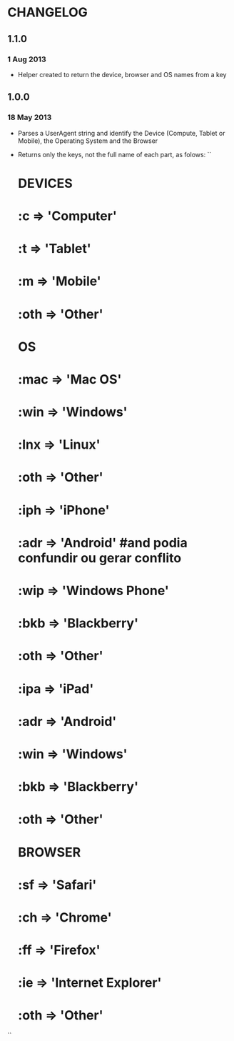 # CHANGELOG

## 1.1.0
### 1 Aug 2013
* Helper created to return the device, browser and OS names from a key

## 1.0.0
### 18 May 2013
* Parses a UserAgent string and identify the Device (Compute, Tablet or Mobile), the Operating System and the Browser
* Returns only the keys, not the full name of each part, as folows:
``
	# DEVICES
	# :c => 'Computer'
	# :t => 'Tablet'
	# :m => 'Mobile'
	# :oth => 'Other'

	# OS
	# :mac => 'Mac OS'
	# :win => 'Windows'
	# :lnx => 'Linux'
	# :oth => 'Other'
	# 
	# :iph => 'iPhone'
	# :adr => 'Android' #and podia confundir ou gerar conflito 
	# :wip => 'Windows Phone'
	# :bkb => 'Blackberry'
	# :oth => 'Other'
	# 
	# :ipa => 'iPad'
	# :adr => 'Android'
	# :win => 'Windows'
	# :bkb => 'Blackberry'
	# :oth => 'Other'

	# BROWSER
	# :sf => 'Safari'
	# :ch => 'Chrome'
	# :ff => 'Firefox'
	# :ie => 'Internet Explorer'
	# :oth => 'Other'

``